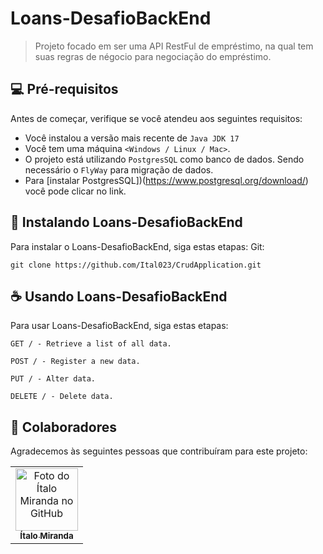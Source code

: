 # Loans-DesafioBackEnd

> Projeto focado em ser uma API RestFul de empréstimo, na qual tem suas regras de négocio para negociação do empréstimo.


## 💻 Pré-requisitos

Antes de começar, verifique se você atendeu aos seguintes requisitos:

- Você instalou a versão mais recente de `Java JDK 17`
- Você tem uma máquina `<Windows / Linux / Mac>`.
- O projeto está utilizando `PostgresSQL` como banco de dados. Sendo necessário o `FlyWay` para migração de dados.
- Para [instalar PostgresSQL])(https://www.postgresql.org/download/) você pode clicar no link.

## 🚀 Instalando Loans-DesafioBackEnd

Para instalar o Loans-DesafioBackEnd, siga estas etapas:
Git:
```
git clone https://github.com/Ital023/CrudApplication.git
```

## ☕ Usando Loans-DesafioBackEnd

Para usar Loans-DesafioBackEnd, siga estas etapas:

```
GET / - Retrieve a list of all data.

POST / - Register a new data.

PUT / - Alter data.

DELETE / - Delete data.
```

## 🤝 Colaboradores

Agradecemos às seguintes pessoas que contribuíram para este projeto:

<table>
  <tr>
    <td align="center">
      <a href="https://github.com/Ital023" title="Github do Ítalo Miranda">
        <img src="https://avatars.githubusercontent.com/u/113559117?v=4" width="100px;" alt="Foto do Ítalo Miranda no GitHub"/><br>
        <sub>
          <b>Ítalo Miranda</b>
        </sub>
      </a>
    </td>
  </tr>
</table>
